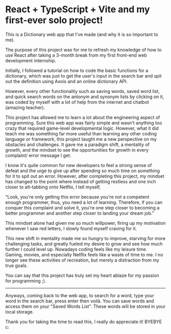# React + TypeScript + Vite and my first-ever solo project!

This is a Dictionary web app that I've made (and why it is so important to me).

The purpose of this project was for me to refresh my knowledge of how to use React after taking a 3-month break from my first front-end web development internship. 

Initially, I followed a tutorial on how to code the basic functions for a dictionary, which was just to get the user's input in the search bar and spit out the definition using Axois and an online dictionary API. 

However, every other functionality such as saving words, saved word list, and quick search words on the antonym and synonym lists by clicking on it, was coded by myself with a lot of help from the internet and chatbot (amazing teacher).

This project has allowed me to learn a lot about the engineering aspect of programming. Sure this web app was fairly simple and wasn't anything too crazy that required game-level developmental logic.
However, what it did teach me was something far more useful than learning any other coding language or framework, this project taught me a new perspective on my obstacles and challenges. 
It gave me a paradigm shift, a mentality of growth, and the mindset to see the opportunities for growth in every complaint/ error message I get. 

I know it's quite common for new developers to feel a strong sense of defeat and the urge to give up after spending so much time on something for it to spit out an error. 
However, after completing this project, my mindset has changed to the point where instead of getting restless and one inch closer to alt-tabbing onto Netflix, I tell myself, 

"Look, you're only getting this error because you're not a competent enough programmer, thus, you need a lot of learning.
Therefore, if you can conquer this complaint and solve it, you're one step closer to becoming a better programmer and another step closer to landing your dream job."

This mindset alone had given me so much willpower, firing up my motivation whenever I saw red letters, I slowly found myself craving for it.

This new shift in mentality made me so hungry to improve, starving for more challenging tasks, and greatly fueled my desire to grow and see how much further I could level up. 
Nowadays coding feels like my leisure time.
Gaming, movies, and especially Netflix feels like a waste of time to me.
I no longer see these activities of recreation, but merely a distraction from my true goals.

You can say that this project has truly set my heart ablaze for my passion for programming ;). 


------------------------------------------------------------------------------------------------
Anyways, coming back to the web app, to search for a word, type your word in the search bar, press enter then voilà. 
You can save words and access them on your "Saved Words List".
These words will be stored in your local storage. 

Thank you for taking the time to read this, I really do appreciate it!
BYEBYE c:
